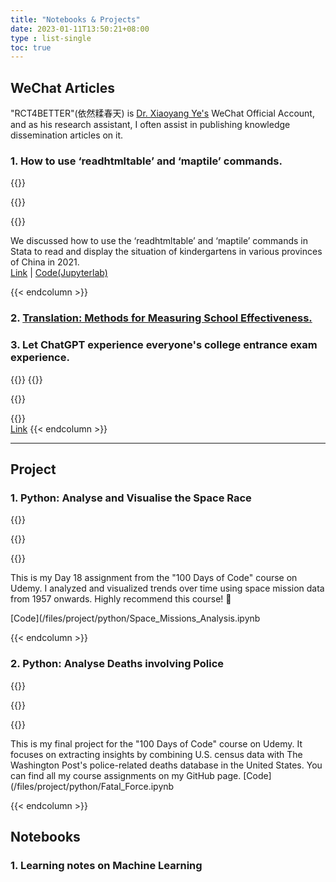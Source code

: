 ```yaml
---
title: "Notebooks & Projects"
date: 2023-01-11T13:50:21+08:00
type : list-single
toc: true
---
```


## WeChat Articles

"RCT4BETTER"(依然糅春天) is [Dr. Xiaoyang Ye's](https://xiaoyangye.github.io/) WeChat Official Account, and as his research assistant, I often assist in publishing knowledge dissemination articles on it.

### 1. How to use ‘readhtmltable’ and ‘maptile’ commands.

{{<columns>}}

{{<figure-a src="/files/wechat/map.jpg" >}}

{{<column>}}

We discussed how to use the ‘readhtmltable’ and ‘maptile’ commands in Stata to read and display the situation of kindergartens in various provinces of China in 2021.   
[Link](https://mp.weixin.qq.com/s/SN2nvE3MEAwWECyYf5aRdg) | [Code(Jupyterlab)](/files/wechat/map.ipynb)

{{< endcolumn >}}

### 2. [Translation: Methods for Measuring School Effectiveness.](https://mp.weixin.qq.com/s/CirHLuFrIg7D5NDTBaEWDw)

### 3. Let ChatGPT experience everyone's college entrance exam experience.

{{<columns>}}
{{<figure-a src="/files/wechat/choice1.jpg" >}}

{{<column>}}

{{<figure-a src="/files/wechat/choice3.jpg" >}}  
     [Link](https://mp.weixin.qq.com/s/2yCTfdkfMEbLRbCt6OvIVg)
{{< endcolumn >}}


***

## Project

### 1. Python: Analyse and Visualise the Space Race

{{<columns>}}

{{<figure-a src="/files/project/python/space.png" >}}

{{<column>}}

This is my Day 18 assignment from the "100 Days of Code" course on Udemy. I analyzed and visualized trends over time using space mission data from 1957 onwards. Highly recommend this course! 🥰 

[Code](/files/project/python/Space_Missions_Analysis.ipynb

{{< endcolumn >}}

### 2. Python: Analyse Deaths involving Police

{{<columns>}}

{{<figure-a src="/files/project/python/reg.png" >}}

{{<column>}}

This is my final project for the "100 Days of Code" course on Udemy. It focuses on extracting insights by combining U.S. census data with The Washington Post's police-related deaths database in the United States. You can find all my course assignments on my GitHub page.
[Code](/files/project/python/Fatal_Force.ipynb

{{< endcolumn >}}




## Notebooks

### 1. Learning notes on Machine Learning




